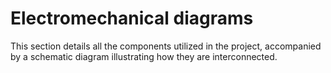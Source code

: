 Electromechanical diagrams
====
This section details all the components utilized in the project, accompanied by a schematic diagram illustrating how they are interconnected.

